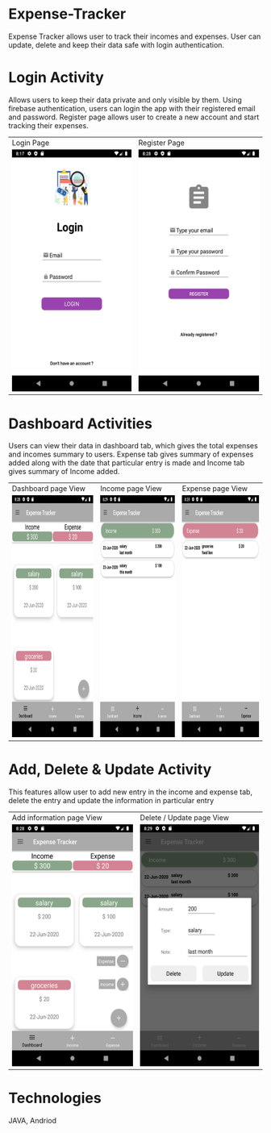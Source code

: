 # Expense-Tracker

Expense Tracker allows user to track their incomes and expenses. User can update, delete and keep their data safe with login authentication.  

# Login Activity

Allows users to keep their data private and only visible by them. Using firebase authentication, users can login the app with their registered email and password. Register page allows user to create a new account and start tracking their expenses.

<table>
  <tr>
    <td>Login Page</td>
     <td>Register Page</td>
  </tr>
  <tr>
    <td><img src="screenshots/Login.PNG" width=270 height=480></td>
    <td><img src="screenshots/Register.png" width=270 height=480></td>
  </tr>
 </table>

# Dashboard Activities

Users can view their data in dashboard tab, which gives the total expenses and incomes summary to users. Expense tab gives summary of expenses added along with the date that particular entry is made and Income tab gives summary of Income added.

<table>
  <tr>
    <td>Dashboard page View</td>
     <td>Income page View</td>
     <td>Expense page View</td>
  </tr>
  <tr>
    <td><img src="screenshots/Dashboard.png" width=270 height=480></td>
    <td><img src="screenshots/Income.png" width=270 height=480></td>
    <td><img src="screenshots/Expense.png" width=270 height=480></td>
  </tr>
 </table>
 
 
 # Add, Delete & Update Activity
 
 This features allow user to add new entry in the income and expense tab, delete the entry and update the information in particular entry
 <table>
  <tr>
    <td>Add information page View</td>
     <td>Delete / Update page View</td>
  </tr>
  <tr>
    <td><img src="screenshots/add.png" width=270 height=480></td>
    <td><img src="screenshots/Update.png" width=270 height=480></td>
  </tr>
 </table>

# Technologies
JAVA, Andriod
